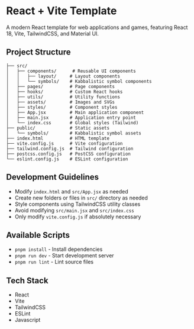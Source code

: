 # React + Vite Template

A modern React template for web applications and games, featuring React 18, Vite, TailwindCSS, and Material UI.

## Project Structure

```
├── src/
│   ├── components/      # Reusable UI components
│   │   ├── layout/     # Layout components
│   │   └── symbols/    # Kabbalistic symbol components
│   ├── pages/          # Page components
│   ├── hooks/          # Custom React hooks
│   ├── utils/          # Utility functions
│   ├── assets/         # Images and SVGs
│   ├── styles/         # Component styles
│   ├── App.jsx         # Main application component
│   ├── main.jsx        # Application entry point
│   └── index.css       # Global styles (Tailwind)
├── public/             # Static assets
│   └── symbols/        # Kabbalistic symbol assets
├── index.html          # HTML template
├── vite.config.js      # Vite configuration
├── tailwind.config.js  # Tailwind configuration
├── postcss.config.js   # PostCSS configuration
└── eslint.config.js    # ESLint configuration
```

## Development Guidelines

- Modify `index.html` and `src/App.jsx` as needed
- Create new folders or files in `src/` directory as needed
- Style components using TailwindCSS utility classes
- Avoid modifying `src/main.jsx` and `src/index.css`
- Only modify `vite.config.js` if absolutely necessary

## Available Scripts
- `pnpm install` - Install dependencies
- `pnpm run dev` - Start development server
- `pnpm run lint` - Lint source files

## Tech Stack

- React
- Vite
- TailwindCSS
- ESLint
- Javascript
